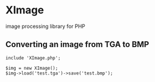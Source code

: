 # XImage
image processing library for PHP

## Converting an image from TGA to BMP
```
include 'XImage.php';

$img = new XImage();
$img->load('test.tga')->save('test.bmp');
```
